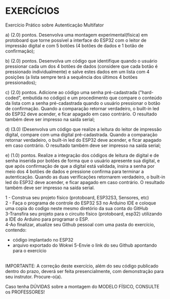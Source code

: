 # EXERCÍCIOS
Exercício Prático sobre Autenticação Multifator

a) (2.0) pontos. Desenvolva uma montagem experimental(física) em protoboard que torne possível a interface do ESP32 com o leitor de impressão digital e com 5 botões (4 botões de dados e 1 botão de confirmação);


b) (2.0) pontos. Desenvolva um código que identifique quando o usuário pressionar cada um dos 4 botões de dados (considere que cada botão é pressionado individualmente) e salve estes dados em um lista com 4 posições (a lista sempre terá a sequência dos últimos 4 botões pressionados);

c) (2.0) pontos. Adicione ao código uma senha pré-cadastrada ("hard-coded", embutida no código) e um procedimento que compare o conteúdo da lista com a senha pré-cadastrada quando o usuário pressionar o botão de confirmação. Quando a comparação retornar verdadeiro, o built-in led do ESP32 deve acender, e ficar apagado em caso contrário. O resultado também deve ser impresso na saída serial;

d) (3.0) (Desenvolva um código que realize a leitura do leitor de impressão digital, compare com uma digital pré-cadastrada. Quando a comparação retornar verdadeiro, o built-in led do ESP32 deve acender, e ficar apagado em caso contrário. O resultado também deve ser impresso na saída serial;

e) (1.0) pontos. Realize a integração dos códigos de leitura de digital e de senha inserida por botões de forma que o usuário apresente sua digital, e que após confirmação de que a digital está validada, insira a senha por meio dos 4 botões de dados e pressione confirma para terminar a autenticação. Quando as duas verificações retornarem verdadeiro, o built-in led do ESP32 deve acender, e ficar apagado em caso contrário. O resultado também deve ser impresso na saída serial.

1 - Construa seu projeto físico (protoboard, ESP32S3, Sensores, etc)<br>
2 - Faça o programa de controle do ESP32 S3 no Arduino IDE e coloque uma copia do codigo neste mesmo diretório da sua conta do GitHub<br>
3-Transfira seu projeto para o circuito físico (protoboard, esp32) utilizando a IDE do Arduino para programar o ESP.<br>
4-Ao finalizar, atualize seu Github pessoal com uma pasta do exercício, contendo:<br>
- código implantado no ESP32
- arquivo exportado do Wokwi
5-Envie o link do seu Github apontando para o exercício<br>
<br>
IMPORTANTE: A correção deste exercício, além do seu código publicado dentro do prazo, deverá ser feita presencialmente, com demonstração para seu instrutor. Procure-o(a). <br>

Caso tenha DÚVIDAS sobre a montagem do MODELO FÍSICO, CONSULTE os PROFESSORES!<br>

